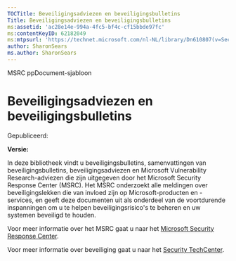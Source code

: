 ```yaml
---
TOCTitle: Beveiligingsadviezen en beveiligingsbulletins
Title: Beveiligingsadviezen en beveiligingsbulletins
ms:assetid: 'ac28e14e-994a-4fc5-bf4c-cf15bbde97fc'
ms:contentKeyID: 62182049
ms:mtpsurl: 'https://technet.microsoft.com/nl-NL/library/Dn610807(v=Security.10)'
author: SharonSears
ms.author: SharonSears
---
```


MSRC ppDocument-sjabloon

Beveiligingsadviezen en beveiligingsbulletins
=============================================

Gepubliceerd:

**Versie:**

In deze bibliotheek vindt u beveiligingsbulletins, samenvattingen van beveiligingsbulletins, beveiligingsadviezen en Microsoft Vulnerability Research-adviezen die zijn uitgegeven door het Microsoft Security Response Center (MSRC). Het MSRC onderzoekt alle meldingen over beveiligingslekken die van invloed zijn op Microsoft-producten en -services, en geeft deze documenten uit als onderdeel van de voortdurende inspanningen om u te helpen beveiligingsrisico's te beheren en uw systemen beveiligd te houden.

Voor meer informatie over het MSRC gaat u naar het [Microsoft Security Response Center](http://technet.microsoft.com/security/dn440717).

Voor meer informatie over beveiliging gaat u naar het [Security TechCenter](http://technet.microsoft.com/security).
